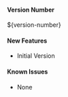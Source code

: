 
#### Version Number
${version-number}

#### New Features
- Initial Version

#### Known Issues
- None
